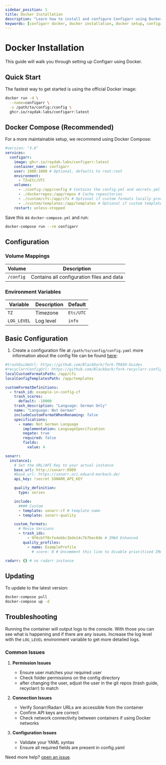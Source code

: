 ```yaml
---
sidebar_position: 1
title: Docker Installation
description: "Learn how to install and configure Configarr using Docker"
keywords: [configarr docker, docker installation, docker setup, configarr configuration]
---
```


# Docker Installation

This guide will walk you through setting up Configarr using Docker.

## Quick Start

The fastest way to get started is using the official Docker image:

```bash title="shell"
docker run -d \
  --name=configarr \
  -v /path/to/config:/config \
  ghcr.io/raydak-labs/configarr:latest
```

## Docker Compose (Recommended)

For a more maintainable setup, we recommend using Docker Compose:

```yaml title="compose.yml"
#version: "3.8"
services:
  configarr:
    image: ghcr.io/raydak-labs/configarr:latest
    container_name: configarr
    user: 1000:1000 # Optional, defaults to root:root
    environment:
      - TZ=Etc/UTC
    volumes:
      - ./config:/app/config # Contains the config.yml and secrets.yml
      - ./dockerrepos:/app/repos # Cache repositories
      - ./custom/cfs:/app/cfs # Optional if custom formats locally provided
      - ./custom/templates:/app/templates # Optional if custom templates
    restart: unless-stopped
```

Save this as `docker-compose.yml` and run:

```bash title="shell"
docker-compose run --rm configarr
```

## Configuration

### Volume Mappings

| Volume    | Description                               |
| --------- | ----------------------------------------- |
| `/config` | Contains all configuration files and data |

### Environment Variables

| Variable    | Description | Default   |
| ----------- | ----------- | --------- |
| `TZ`        | Timezone    | `Etc/UTC` |
| `LOG_LEVEL` | Log level   | `info`    |

## Basic Configuration

1. Create a configuration file at `/path/to/config/config.yaml` more information about the config file can be found [here](../configuration/config-file.md):

```yaml title="config.yml (with examples and comments)"
#trashGuideUrl: https://github.com/BlackDark/fork-TRASH-Guides
#recyclarrConfigUrl: https://github.com/BlackDark/fork-recyclarr-configs
localCustomFormatsPath: /app/cfs
localConfigTemplatesPath: /app/templates

customFormatDefinitions:
  - trash_id: example-in-config-cf
    trash_scores:
      default: -10000
    trash_description: "Language: German Only"
    name: "Language: Not German"
    includeCustomFormatWhenRenaming: false
    specifications:
      - name: Not German Language
        implementation: LanguageSpecification
        negate: true
        required: false
        fields:
          value: 4

sonarr:
  instance1:
    # Set the URL/API Key to your actual instance
    base_url: http://sonarr:8989
    #base_url: https://sonarr.oci.eduard-marbach.de/
    api_key: !secret SONARR_API_KEY

    quality_definition:
      type: series

    include:
      #### Custom
      - template: sonarr-cf # template name
      - template: sonarr-quality

    custom_formats:
      # Movie Versions
      - trash_ids:
          - 9f6cbff8cfe4ebbc1bde14c7b7bec0de # IMAX Enhanced
        quality_profiles:
          - name: ExampleProfile
            # score: 0 # Uncomment this line to disable prioritised IMAX Enhanced releases

radarr: {} # no radarr instance
```

## Updating

To update to the latest version:

```bash title="shell"
docker-compose pull
docker-compose up -d
```

## Troubleshooting

Running the container will output logs to the console.
With those you can see what is happening and if there are any issues.
Increase the log level with the `LOG_LEVEL` environment variable to get more detailed logs.

### Common Issues

1. **Permission Issues**

   - Ensure user matches your required user
   - Check folder permissions on the config directory
   - after changing the user, adjust the user in the git repos (trash guide, recyclarr) to match

2. **Connection Issues**

   - Verify Sonarr/Radarr URLs are accessible from the container
   - Confirm API keys are correct
   - Check network connectivity between containers if using Docker networks

3. **Configuration Issues**
   - Validate your YAML syntax
   - Ensure all required fields are present in config.yaml

Need more help? [open an issue](https://github.com/raydak-labs/configarr/issues).
